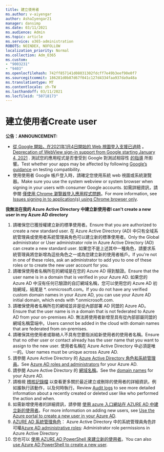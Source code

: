 ```yaml
---
title: 建立使用者
ms.author: v-aiyengar
author: AshaIyengar21
manager: dansimp
ms.date: 03/11/2021
ms.audience: Admin
ms.topic: article
ms.service: o365-administration
ROBOTS: NOINDEX, NOFOLLOW
localization_priority: Normal
ms.collection: Adm_O365
ms.custom:
- "9003231"
- "9403"
ms.openlocfilehash: 742ff857141d08031302fdcff7e49b3eef90e0f7
ms.sourcegitcommit: 186281d0b87d67f041c127d4334faa937da9a48a
ms.translationtype: MT
ms.contentlocale: zh-TW
ms.lasthandoff: 03/11/2021
ms.locfileid: "50718173"
---
```

# <a name="create-user"></a><span data-ttu-id="446a1-102">建立使用者</span><span class="sxs-lookup"><span data-stu-id="446a1-102">Create user</span></span>

<span data-ttu-id="446a1-103">**公告：**</span><span class="sxs-lookup"><span data-stu-id="446a1-103">**ANNOUNCEMENT:**</span></span>

- <span data-ttu-id="446a1-104">[從 Google 開始，在2021年1月4日開始的 Web 視圖登入支援已過時](https://docs.microsoft.com/azure/active-directory/external-identities/google-federation#deprecation-of-webview-sign-in-support) 。</span><span class="sxs-lookup"><span data-stu-id="446a1-104">[Deprecation of WebView sign-in support from Google starting January 4, 2021](https://docs.microsoft.com/azure/active-directory/external-identities/google-federation#deprecation-of-webview-sign-in-support) .</span></span> <span data-ttu-id="446a1-105">測試您的應用程式是否會受到 Google 對測試相容性 [的指導](https://go.microsoft.com/fwlink/?linkid=2157323) 所影響。</span><span class="sxs-lookup"><span data-stu-id="446a1-105">Test whether your apps may be affected by following [Google’s guidance](https://go.microsoft.com/fwlink/?linkid=2157323) on testing compatibility.</span></span>
- <span data-ttu-id="446a1-106">使用使用者 Google 帳戶登入時，請確定您使用系統 web 視圖或系統瀏覽器。</span><span class="sxs-lookup"><span data-stu-id="446a1-106">Make sure you use the system webview or system browser when signing in your users with consumer Google accounts.</span></span> <span data-ttu-id="446a1-107">如需詳細資訊，請參閱 [僅使用 Chrome 瀏覽器登入應用程式問題](https://docs.microsoft.com/office365/troubleshoot/miscellaneous/chrome-behavior-affects-applications)。</span><span class="sxs-lookup"><span data-stu-id="446a1-107">For more information, see [Issues signing in to application(s) using Chrome browser only](https://docs.microsoft.com/office365/troubleshoot/miscellaneous/chrome-behavior-affects-applications).</span></span>

<span data-ttu-id="446a1-108">**我無法在我的 Azure Active Directory 中建立新使用者**</span><span class="sxs-lookup"><span data-stu-id="446a1-108">**I can't create a new user in my Azure AD directory**</span></span>

1. <span data-ttu-id="446a1-109">請確保您已獲授權建立新的標準使用者。</span><span class="sxs-lookup"><span data-stu-id="446a1-109">Ensure that you are authorized to create a new standard user.</span></span> <span data-ttu-id="446a1-110">在 Azure Active Directory (AD) 中只有全域系統管理員或使用者系統管理員角色可以建立新的標準使用者。</span><span class="sxs-lookup"><span data-stu-id="446a1-110">Only the Global administrator or User administrator role in Azure Active Directory (AD) can create a new standard user.</span></span> <span data-ttu-id="446a1-111">如果您不是上述其中一種角色，請要求系統管理員將您新增為這些角色之一或為您建立新的使用者帳戶。</span><span class="sxs-lookup"><span data-stu-id="446a1-111">If you're not in one of these roles, ask an administrator to add you to one of these roles or to create the new user account for you.</span></span>
1. <span data-ttu-id="446a1-112">請確保使用者名稱所在的網域是在您的 Azure AD 得到驗證。</span><span class="sxs-lookup"><span data-stu-id="446a1-112">Ensure that the user name is in a domain that is verified in your Azure AD.</span></span> <span data-ttu-id="446a1-113">如果您的 Azure AD 中沒有任何已驗證的自訂網域名稱，您可以使用您的 Azure AD 初始網域，結尾是 \*. onmicrosoft.com。</span><span class="sxs-lookup"><span data-stu-id="446a1-113">If you do not have any verified custom domain names in your Azure AD, you can use your Azure AD initial domain, which ends with \*.onmicrosoft.com.</span></span>
1. <span data-ttu-id="446a1-114">請確保使用者名稱所在的網域並非是從內部部署 AD 同盟的 Azure AD。</span><span class="sxs-lookup"><span data-stu-id="446a1-114">Ensure that the user name is in a domain that is not federated to Azure AD from your on-premises AD.</span></span> <span data-ttu-id="446a1-115">無法將使用者新增至具有從內部部屬同盟的網域名稱雲端中。</span><span class="sxs-lookup"><span data-stu-id="446a1-115">Users cannot be added in the cloud with domain names that are federated from on-premises.</span></span>
1. <span data-ttu-id="446a1-116">請確保其他使用者或聯絡人不具有您要指派給新使用者的使用者名稱。</span><span class="sxs-lookup"><span data-stu-id="446a1-116">Ensure that no other user or contact already has the user name that you want to assign to the new user.</span></span> <span data-ttu-id="446a1-117">使用者名稱在 Azure Active Directory 中必須是唯一的。</span><span class="sxs-lookup"><span data-stu-id="446a1-117">User names must be unique across Azure AD.</span></span>
1. <span data-ttu-id="446a1-118">請參閱 Azure Active Directory 的 [Azure Active Directory 角色和系統管理員](https://portal.azure.com/#blade/Microsoft_AAD_IAM/ActiveDirectoryMenuBlade/RolesAndAdministrators)。</span><span class="sxs-lookup"><span data-stu-id="446a1-118">See [Azure AD roles and administrators](https://portal.azure.com/#blade/Microsoft_AAD_IAM/ActiveDirectoryMenuBlade/RolesAndAdministrators) for your Azure AD.</span></span>
1. <span data-ttu-id="446a1-119">請參閱 Azure Active Directory 的 [網域名稱](https://portal.azure.com/#blade/Microsoft_AAD_IAM/ActiveDirectoryMenuBlade/RolesAndAdministrators)。</span><span class="sxs-lookup"><span data-stu-id="446a1-119">See the [domain names](https://portal.azure.com/#blade/Microsoft_AAD_IAM/ActiveDirectoryMenuBlade/RolesAndAdministrators) for your Azure AD.</span></span>
1. <span data-ttu-id="446a1-120">請檢視 [稽核記錄檔](https://portal.azure.com/#blade/Microsoft_AAD_IAM/ActiveDirectoryMenuBlade/RolesAndAdministrators) 以查看更多關於最近建立或刪除的使用者的詳細資訊，例如誰執行該動作，以及何時執行。</span><span class="sxs-lookup"><span data-stu-id="446a1-120">Review [Audit logs](https://portal.azure.com/#blade/Microsoft_AAD_IAM/ActiveDirectoryMenuBlade/RolesAndAdministrators) to see more detailed information about a recently created or deleted user like who performed the action and when.</span></span>
1. <span data-ttu-id="446a1-121">如需新增使用者的詳細資訊，請參閱 [使用 azure 入口網站在 AZURE AD 中建立新的使用者](/azure/active-directory/active-directory-users-create-azure-portal)。</span><span class="sxs-lookup"><span data-stu-id="446a1-121">For more information on adding new users, see [Use the Azure portal to create a new user in your Azure AD](/azure/active-directory/active-directory-users-create-azure-portal).</span></span>
1. <span data-ttu-id="446a1-122">[AZURE AD 系統管理角色](https://docs.microsoft.com/azure/active-directory/active-directory-assign-admin-roles)： Azure Active Directory 中的系統管理員角色許可權</span><span class="sxs-lookup"><span data-stu-id="446a1-122">[Azure AD administrative roles](https://docs.microsoft.com/azure/active-directory/active-directory-assign-admin-roles): Administrator role permissions in Azure Active Directory</span></span>
1. <span data-ttu-id="446a1-123">您也可以 [使用 AZURE AD PowerShell 來建立新的使用者](https://docs.microsoft.com/powershell/module/azuread/new-azureaduser?view=azureadps-2.0)。</span><span class="sxs-lookup"><span data-stu-id="446a1-123">You can also [use Azure AD PowerShell to create a new user](https://docs.microsoft.com/powershell/module/azuread/new-azureaduser?view=azureadps-2.0).</span></span>

